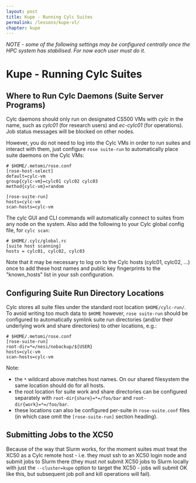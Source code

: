 ```yaml
---
layout: post
title: Kupe - Running Cylc Suites
permalink: /lessons/kupe-vl/
chapter: kupe
---
```



*NOTE - some of the following settings may be configured centrally once the
HPC system has stabilised. For now each user must do it.* 


# Kupe - Running Cylc Suites

## Where to Run Cylc Daemons (Suite Server Programs)

Cylc daemons should only run on designated CS500 VMs with *cylc* in the name,
such as *cylc01* (for research users) and *ec-cylc01* (for operations). Job
status messages will be blocked on other nodes.

However, you do not need to log into the Cylc VMs in order to run suites and
interact with them, just configure `rose suite-run` to automatically place
suite daemons on the Cylc VMs:

```
# $HOME/.metomi/rose.conf
[rose-host-select]
default=cylc-vm
group{cylc-vm}=cylc01 cylc02 cylc03
method{cylc-vm}=random

[rose-suite-run]
hosts=cylc-vm
scan-hosts=cylc-vm
```

The cylc GUI and CLI commands will automatically connect to suites from any
node on the system. Also add the following to your Cylc global config file,
for `cylc scan`: 

```
# $HOME/.cylc/global.rc
[suite host scanning]
hosts = cylc01, cylc02, cylc03
```

Note that it may be necessary to log on to the Cylc hosts (cylc01, cylc02, ...) once to add these host names and public key fingerprints to the "known_hosts" list in your ssh configuration.

## Configuring Suite Run Directory Locations

Cylc stores all suite files under the standard root location
`$HOME/cylc-run/`. To avoid writing too much data to `$HOME` however,
`rose suite-run` should be configured to automatically symlink suite run
directories (and/or their underlying work and share directories) to other
locations, e.g.:

```
# $HOME/.metomi/rose.conf
[rose-suite-run]
root-dir=*=/nesi/nobackup/${USER}
hosts=cylc-vm
scan-hosts=cylc-vm
```

Note:
 * the `*` wildcard above matches host names. On our shared filesystem
the same location should do for all hosts.
 * the root location for suite work and share directories can be configured
   separately with `root-dir{share}=*=/foo/bar` and
   `root-dir{work}=*=/foo/bar`.
 * these locations can also be configured per-suite in `rose-suite.conf` files
   (in which case omit the `[rose-suite-run]` section heading).

## Submitting Jobs to the XC50

Because of the way that Slurm works, for the moment suites must treat the XC50
as a Cylc remote host - i.e. they must ssh to an XC50 login node and submit
jobs to Slurm there (they must *not* submit XC50 jobs to Slurm locally with
just the `--cluster=kupe` option to target the XC50 - jobs will submit OK like
this, but subsequent job poll and kill operations will fail).
